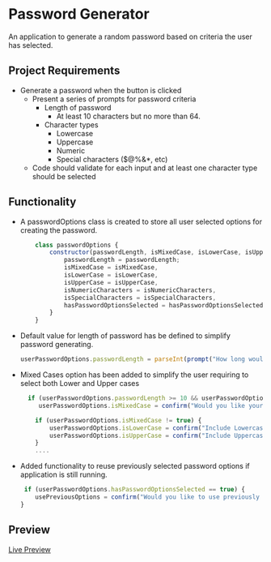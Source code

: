 # Password Generator
An application to generate a random password based on criteria the user has selected.

## Project Requirements
* Generate a password when the button is clicked
  * Present a series of prompts for password criteria
    * Length of password
      * At least 10 characters but no more than 64.
    * Character types
      * Lowercase
      * Uppercase
      * Numeric
      * Special characters ($@%&*, etc)
  * Code should validate for each input and at least one character type should be selected

## Functionality
* A passwordOptions class is created to store all user selected options for creating the password.
    ```javascript
        class passwordOptions {
            constructor(passwordLength, isMixedCase, isLowerCase, isUpperCase, isNumericCharacters, isSpecialCharacters, hasPasswordOptionsSelected) {
                passwordLength = passwordLength;
                isMixedCase = isMixedCase,
                isLowerCase = isLowerCase,
                isUpperCase = isUpperCase,
                isNumericCharacters = isNumericCharacters,
                isSpecialCharacters = isSpecialCharacters,
                hasPasswordOptionsSelected = hasPasswordOptionsSelected
            }
        }
    ```

* Default value for length of password has be defined to simplify password generating.
    ```javascript
    userPasswordOptions.passwordLength = parseInt(prompt("How long would you like your password to be?", 14));
    ```
* Mixed Cases option has been added to simplify the user requiring to select both Lower and Upper cases
    ```javascript
      if (userPasswordOptions.passwordLength >= 10 && userPasswordOptions.passwordLength <= 64) {
         userPasswordOptions.isMixedCase = confirm("Would you like your password to consist of Mixed cases?");

        if (userPasswordOptions.isMixedCase != true) {
            userPasswordOptions.isLowerCase = confirm("Include Lowercase characters?");
            userPasswordOptions.isUpperCase = confirm("Include Uppercase characters?");
        }
        ....
    ```
* Added functionality to reuse previously selected password options if application is still running.
    ```javascript
     if (userPasswordOptions.hasPasswordOptionsSelected == true) {
        usePreviousOptions = confirm("Would you like to use previously selected options?");
    }
    ```
## Preview
[Live Preview](https://dodzikojo.github.io/Password-Generator/ "Live Preview")